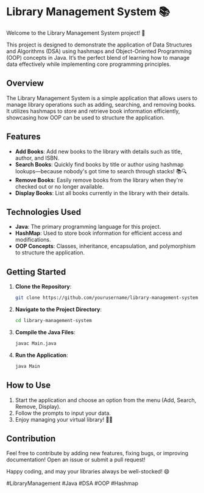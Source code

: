 # Library Management System 📚

Welcome to the Library Management System project! 🌟 

This project is designed to demonstrate the application of Data Structures and Algorithms (DSA) using hashmaps and Object-Oriented Programming (OOP) concepts in Java. It’s the perfect blend of learning how to manage data effectively while implementing core programming principles.

## Overview

The Library Management System is a simple application that allows users to manage library operations such as adding, searching, and removing books. It utilizes hashmaps to store and retrieve book information efficiently, showcasing how OOP can be used to structure the application.

## Features

- **Add Books**: Add new books to the library with details such as title, author, and ISBN.
- **Search Books**: Quickly find books by title or author using hashmap lookups—because nobody's got time to search through stacks! 📚🔍
- **Remove Books**: Easily remove books from the library when they're checked out or no longer available.
- **Display Books**: List all books currently in the library with their details.

## Technologies Used

- **Java**: The primary programming language for this project.
- **HashMap**: Used to store book information for efficient access and modifications.
- **OOP Concepts**: Classes, inheritance, encapsulation, and polymorphism to structure the application.

## Getting Started

1. **Clone the Repository**: 
   ```bash
   git clone https://github.com/yourusername/library-management-system.git
   ```

2. **Navigate to the Project Directory**: 
   ```bash
   cd library-management-system
   ```

3. **Compile the Java Files**:
   ```bash
   javac Main.java
   ```

4. **Run the Application**: 
   ```bash
   java Main
   ```

## How to Use

1. Start the application and choose an option from the menu (Add, Search, Remove, Display).
2. Follow the prompts to input your data.
3. Enjoy managing your virtual library! 📖✨

## Contribution

Feel free to contribute by adding new features, fixing bugs, or improving documentation! Open an issue or submit a pull request!

Happy coding, and may your libraries always be well-stocked! 😄 

#LibraryManagement #Java #DSA #OOP #Hashmap